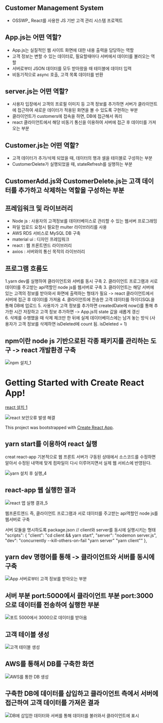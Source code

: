 ## Customer Management System 
* OSSWP_ React를 사용한 JS 기반 고객 관리 시스템 프로젝트


## App.js는 어떤 역할? 

* App.js는 실질적인 웹 사이트 화면에 대한 내용 출력을 담당하는 역할
* 고객 정보는 변할 수 있는 데이터로, 필요할때마다 서버에서 데이터를 불러오는 역할 
* 서버로부터 JSON 데이터를 모두 받아왔을 때 테이블에 데이터 입력 
* 비동기적으로 async 호출, 고객 목록 데이터를 반환

## server.js는 어떤 역할? 

* 사용자 입장에서 고객의 프로필 이미지 등 고객 정보를 추가하면 서버가 클라이언트에 접근하여 새로운 데이터가 적용된 화면을 볼 수 있도록 구현하는 부분 
* 클라이언트가 customers에 접속을 하면, DB에 접근해서 쿼리
* react 클라이언트에서 해당 비동기 통신을 이용하여 서버에 접근 후 데이터를 가져오는 부분

## Customer.js는 어떤 역할? 

* 고객 데이터가 추가/삭제 되었을 때, 데이터의 행과 셀을 테이블로 구성하는 부분
* CustomerDelete가 실행되었을 때, stateRefresh를 실행하는 부분 

## CustomerAdd.js와 CustomerDelete.js는 고객 데이터를 추가하고 삭제하는 역할을 구성하는 부분


## 프레임워크 및 라이브러리

- Node js : 사용자의 고객정보를 데이터베이스로 관리할 수 있는 웹서버 프로그래밍
- 파일 업로드 요청시 필요한 multer 라이브러리를 사용
- AWS RDS 서비스로 MySQL DB 구축 
- material ui : 디자인 프레임워크 
- react : 웹 프론트엔드 라이브러리 
- axios : 서버와의 통신 목적의 라이브러리

## 프로그램 흐름도  
1.yarn dev를 실행하여 클라이언트와 서버를 동시 구축 
2. 클라이언트 프로그램과 서로 데이터를 주고받는 
api역할인 node js를 웹서버로 구축
3. 클라이언트는 해당 서버에 있는 고객의 정보를 받아와서 화면에 출력하는 형태가
필요 
-> react 클라이언트에서 서버에 접근 후 데이터를 가져옴
4. 클라이언트에 전송한 고객 데이터를 하이디SQL을 통해 DB에 업로드 
5. 사용자가 고객 정보를 추가하면 createdDate에 now()를 통해 추가한 시간 저장하고
고객 정보 추가하면 -> App.js의 state 값을 새롭게 갱신  
6. 삭제를 수행했을 때 삭제 체크만 한 뒤에 실제 데이터베이스에는 남겨 놓는 방식 (사용자가 고객 정보를 삭제하면 isDeleted에 count 됨. isDeleted = 1)

## npm이란 node js 기반으로된 각종 패키지를 관리하는 도구 -> react 개발환경 구축 

![npm 설치_1](https://user-images.githubusercontent.com/94738749/210752740-2bddb96a-4333-4ddb-b4f6-96646951d51a.png)

# Getting Started with Create React App!

[react 설치 1](https://user-images.githubusercontent.com/94738749/210752421-80234bb7-be84-4c31-b004-157fd56ad3ad.png)

![react 보안오류 발생 해결](https://user-images.githubusercontent.com/94738749/210752471-987b3f9a-1b22-4ee9-94c6-c046838c49e8.png)

This project was bootstrapped with [Create React App](https://github.com/facebook/create-react-app).

## yarn start를 이용하여 react 실행
creat react-app 기본적으로 웹 프론트 서버가 구동된 상태에서 소스코드를 수정하면
알아서 수정된 내역에 맞게 컴파일이 다시 이루어지면서 실제 웹 서비스에 반영된다.

![yarn 설치 후 실행_4](https://user-images.githubusercontent.com/94738749/210752822-5535bc33-6bbe-489c-8ba1-55c681081943.png)

## react-app 웹 실행한 결과 

![react 앱 실행 결과_5](https://user-images.githubusercontent.com/94738749/210752529-888af156-7f43-4d66-b4c0-1c67797cfb51.png)


웹프론트엔드 즉, 클라이언트 프로그램과 서로 데이터를 주고받는 api역할인 
node js를 웹서버로 구축  


서버 모듈을 명시하도록 package.json 
// client와 server를 동시에 실행시키는 형태 
 "scripts": {
        "client": "cd client && yarn start",
        "server": "nodemon server.js",
        "dev": "concurrently --kill-others-on-fail \"yarn server\" \"yarn client\""
    },

## yarn dev 명령어를 통해 -> 클라이언트와 서버를 동시에 구축 

![App 서버로부터 고객 정보를 받아오는 부분](https://user-images.githubusercontent.com/94738749/210943787-d71e8e3d-fe70-43db-bd50-0cad71335243.png)

## 서버 부분 port:5000에서 클라이언트 부분 port:3000으로 데이터를 전송하여 실행한 부분 

![포트 5000에서 3000으로 데이터를 받아옴](https://user-images.githubusercontent.com/94738749/210944963-96f9e01a-5983-44ba-874f-3b6252cd33f3.png)

## 고객 테이블 생성 

![고객 테이블 생성](https://user-images.githubusercontent.com/94738749/211313578-b866d933-5192-414a-946f-f5b2dbabd02e.png)


## AWS를 통해서 DB를 구축한 화면 

![AWS를 통한 DB 생성](https://user-images.githubusercontent.com/94738749/211307693-d4777466-088d-4b68-8eac-a00e2e772908.png)

## 구축한 DB에 데이터를 삽입하고 클라이언트 측에서 서버에 접근하여 고객 데이터를 가져온 결과 

![DB에 삽입한 데이터와 서버를 통해 데이터를 불러와서 클라이언트에 표시](https://user-images.githubusercontent.com/94738749/211307818-f74f4ed0-6c9a-490d-87fc-3ae87b4667a4.png)


